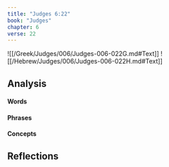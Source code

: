 ```yaml
---
title: "Judges 6:22"
book: "Judges"
chapter: 6
verse: 22
---
```

![[/Greek/Judges/006/Judges-006-022G.md#Text]]
![[/Hebrew/Judges/006/Judges-006-022H.md#Text]]

## Analysis

#### Words

#### Phrases

#### Concepts

## Reflections
